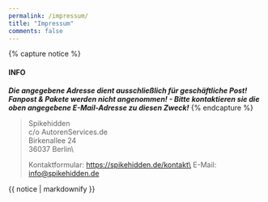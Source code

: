 ```yaml
---
permalink: /impressum/
title: "Impressum"
comments: false
---
```


<!-- CAPTURES -->
{% capture notice %}
#### INFO

***Die angegebene Adresse dient ausschließlich für geschäftliche Post!***\
***Fanpost & Pakete werden nicht angenommen! - Bitte kontaktieren sie die oben angegebene E-Mail-Adresse zu diesen Zweck!***
{% endcapture %}
<!-- CAPTURES END -->

> Spikehidden\
> c/o AutorenServices.de\
> Birkenallee 24\
> 36037 Berlin\
> 
> Kontaktformular: https://spikehidden.de/kontakt\
> E-Mail: [info@spikehidden.de](mailto:info@spikehidden.de)

<div class="notice--info">{{ notice | markdownify }}</div>